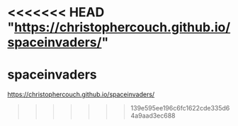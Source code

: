 <<<<<<< HEAD
"https://christophercouch.github.io/spaceinvaders/" 
=======
# spaceinvaders

https://christophercouch.github.io/spaceinvaders/
>>>>>>> 139e595ee196c6fc1622cde335d64a9aad3ec688
